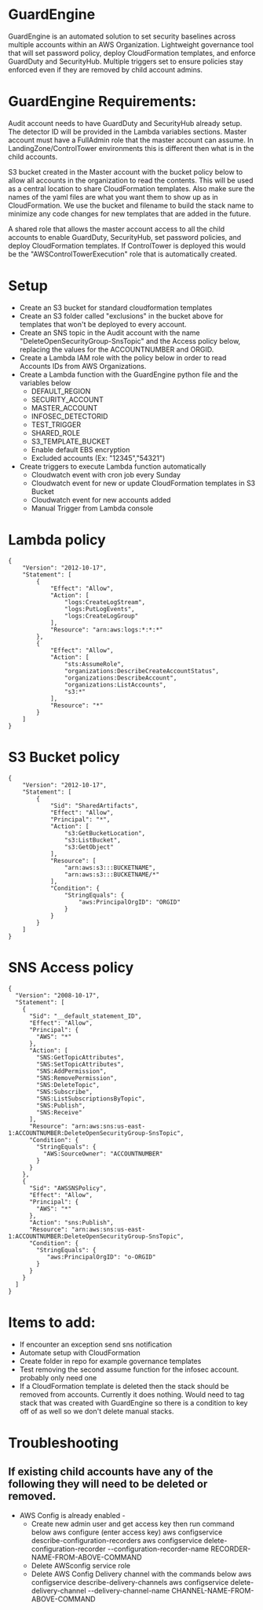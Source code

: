 # GuardEngine
GuardEngine is an automated solution to set security baselines across multiple accounts within an AWS Organization. Lightweight governance tool that will set password policy, deploy CloudFormation templates, and enforce GuardDuty and SecurityHub. Multiple triggers set to ensure policies stay enforced even if they are removed by child account admins.

# GuardEngine Requirements:
Audit account needs to have GuardDuty and SecurityHub already setup. The detector ID will be provided in the Lambda variables sections.
Master account must have a FullAdmin role that the master account can assume. In LandingZone/ControlTower environments this is different then what is in the child accounts.

S3 bucket created in the Master account with the bucket policy below to allow all accounts in the organization to read the contents. This will be used as a central location to share CloudFormation templates. Also make sure the names of the yaml files are what you want them to show up as in CloudFormation. We use the bucket and filename to build the stack name to minimize any code changes for new templates that are added in the future. 

A shared role that allows the master account access to all the child accounts to enable GuardDuty, SecurityHub, set password policies, and deploy CloudFormation templates. If ControlTower is deployed this would be the "AWSControlTowerExecution" role that is automatically created. 

# Setup
* Create an S3 bucket for standard cloudformation templates
* Create an S3 folder called "exclusions" in the bucket above for templates that won't be deployed to every account.
* Create an SNS topic in the Audit account with the name "DeleteOpenSecurityGroup-SnsTopic" and the Access policy below, replacing the values for the ACCOUNTNUMBER and ORGID.
* Create a Lambda IAM role with the policy below in order to read Accounts IDs from AWS Organizations.
* Create a Lambda function with the GuardEngine python file and the variables below
    * DEFAULT_REGION
    * SECURITY_ACCOUNT
    * MASTER_ACCOUNT
    * INFOSEC_DETECTORID
    * TEST_TRIGGER
    * SHARED_ROLE
    * S3_TEMPLATE_BUCKET
    * Enable default EBS encryption
    * Excluded accounts (Ex: "12345","54321")
* Create triggers to execute Lambda function automatically
    * Cloudwatch event with cron job every Sunday
    * Cloudwatch event for new or update CloudFormation templates in S3 Bucket
    * Cloudwatch event for new accounts added
    * Manual Trigger from Lambda console

# Lambda policy
    {
        "Version": "2012-10-17",
        "Statement": [
            {
                "Effect": "Allow",
                "Action": [
                    "logs:CreateLogStream",
                    "logs:PutLogEvents",
                    "logs:CreateLogGroup"
                ],
                "Resource": "arn:aws:logs:*:*:*"
            },
            {
                "Effect": "Allow",
                "Action": [
                    "sts:AssumeRole",
                    "organizations:DescribeCreateAccountStatus",
                    "organizations:DescribeAccount",
                    "organizations:ListAccounts",
                    "s3:*"
                ],
                "Resource": "*"
            }
        ]
    }

# S3 Bucket policy
    {
        "Version": "2012-10-17",
        "Statement": [
            {
                "Sid": "SharedArtifacts",
                "Effect": "Allow",
                "Principal": "*",
                "Action": [
                    "s3:GetBucketLocation",
                    "s3:ListBucket",
                    "s3:GetObject"
                ],
                "Resource": [
                    "arn:aws:s3:::BUCKETNAME",
                    "arn:aws:s3:::BUCKETNAME/*"
                ],
                "Condition": {
                    "StringEquals": {
                        "aws:PrincipalOrgID": "ORGID"
                    }
                }
            }
        ]
    }

# SNS Access policy
    {
      "Version": "2008-10-17",
      "Statement": [
        {
          "Sid": "__default_statement_ID",
          "Effect": "Allow",
          "Principal": {
            "AWS": "*"
          },
          "Action": [
            "SNS:GetTopicAttributes",
            "SNS:SetTopicAttributes",
            "SNS:AddPermission",
            "SNS:RemovePermission",
            "SNS:DeleteTopic",
            "SNS:Subscribe",
            "SNS:ListSubscriptionsByTopic",
            "SNS:Publish",
            "SNS:Receive"
          ],
          "Resource": "arn:aws:sns:us-east-1:ACCOUNTNUMBER:DeleteOpenSecurityGroup-SnsTopic",
          "Condition": {
            "StringEquals": {
              "AWS:SourceOwner": "ACCOUNTNUMBER"
            }
          }
        },
        {
          "Sid": "AWSSNSPolicy",
          "Effect": "Allow",
          "Principal": {
            "AWS": "*"
          },
          "Action": "sns:Publish",
          "Resource": "arn:aws:sns:us-east-1:ACCOUNTNUMBER:DeleteOpenSecurityGroup-SnsTopic",
          "Condition": {
            "StringEquals": {
               "aws:PrincipalOrgID": "o-ORGID"
            }
          }
        }
      ]
    }

# Items to add:
* If encounter an exception send sns notification
* Automate setup with CloudFormation
* Create folder in repo for example governance templates
* Test removing the second assume function for the infosec account. probably only need one
* If a CloudFormation template is deleted then the stack should be removed from accounts. Currently it does nothing. Would need to tag stack that was created with GuardEngine so there is a condition to key off of as well so we don't delete manual stacks.

# Troubleshooting
## If existing child accounts have any of the following they will need to be deleted or removed. 

* AWS Config is already enabled - 
  * Create new admin user and get access key then run command below
        aws configure (enter access key)
        aws configservice describe-configuration-recorders
        aws configservice delete-configuration-recorder --configuration-recorder-name RECORDER-NAME-FROM-ABOVE-COMMAND
  * Delete AWSconfig service role
  * Delete AWS Config Delivery channel with the commands below
        aws configservice describe-delivery-channels
        aws configservice delete-delivery-channel --delivery-channel-name CHANNEL-NAME-FROM-ABOVE-COMMAND